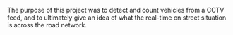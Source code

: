 The purpose of this project was to detect and count vehicles from a CCTV feed, and to ultimately give an idea of what the real-time on street situation is across the road network.
